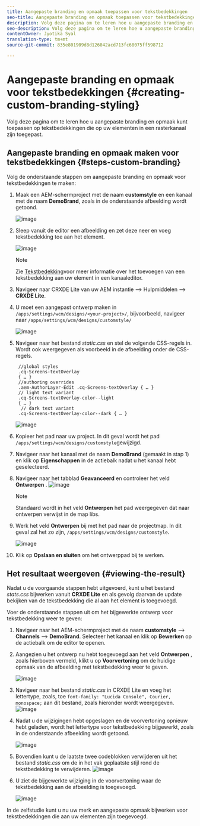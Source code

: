 ```yaml
---
title: Aangepaste branding en opmaak toepassen voor tekstbedekkingen
seo-title: Aangepaste branding en opmaak toepassen voor tekstbedekkingen
description: Volg deze pagina om te leren hoe u aangepaste branding en opmaak voor tekstbedekkingen kunt toepassen.
seo-description: Volg deze pagina om te leren hoe u aangepaste branding en opmaak voor tekstbedekkingen kunt toepassen.
contentOwner: Jyotika Syal
translation-type: tm+mt
source-git-commit: 835e801909d8d126042acd713fc68075ff598712

---
```



# Aangepaste branding en opmaak voor tekstbedekkingen {#creating-custom-branding-styling}

Volg deze pagina om te leren hoe u aangepaste branding en opmaak kunt toepassen op tekstbedekkingen die op uw elementen in een rasterkanaal zijn toegepast.

## Aangepaste branding en opmaak maken voor tekstbedekkingen {#steps-custom-branding}

Volg de onderstaande stappen om aangepaste branding en opmaak voor tekstbedekkingen te maken:

1. Maak een AEM-schermproject met de naam **customstyle** en een kanaal met de naam **DemoBrand**, zoals in de onderstaande afbeelding wordt getoond.

   ![image](/help/user-guide/assets/custom-brand/custom-brand1.png)

1. Sleep vanuit de editor een afbeelding en zet deze neer en voeg tekstbedekking toe aan het element.

   ![image](/help/user-guide/assets/custom-brand/custom-brand2.png)

   >[!NOTE]
   >Zie [Tekstbedekking](/help/user-guide/text-overlay.md)voor meer informatie over het toevoegen van een tekstbedekking aan uw element in een kanaaleditor.

1. Navigeer naar CRXDE Lite van uw AEM instantie —> Hulpmiddelen —> **CRXDE Lite**.

1. U moet een aangepast ontwerp maken in `/apps/settings/wcm/designs/<your-project>/`, bijvoorbeeld, navigeer naar `/apps/settings/wcm/designs/customstyle/`

   ![image](/help/user-guide/assets/custom-brand/custom-brand3.png)

1. Navigeer naar het bestand *static.css* en stel de volgende CSS-regels in. Wordt ook weergegeven als voorbeeld in de afbeelding onder de CSS-regels.

   ```shell
    //global styles
    .cq-Screens-textOverlay
    { … }
    //authoring overrides
    .aem-AuthorLayer-Edit .cq-Screens-textOverlay { … }
    // light text variant
    .cq-Screens-textOverlay-color--light
    { … }
     // dark text variant
    .cq-Screens-textOverlay-color--dark { … }
   ```
   ![image](/help/user-guide/assets/custom-brand/custom-brand4.png)

1. Kopieer het pad naar uw project. In dit geval wordt het pad `/apps/settings/wcm/designs/customstyle`gewijzigd.

1. Navigeer naar het kanaal met de naam **DemoBrand** (gemaakt in stap 1) en klik op **Eigenschappen** in de actiebalk nadat u het kanaal hebt geselecteerd.

1. Navigeer naar het tabblad **Geavanceerd** en controleer het veld **Ontwerpen** .
   ![image](/help/user-guide/assets/custom-brand/custom-brand5.png)

   >[!NOTE]
   >Standaard wordt in het veld **Ontwerpen** het pad weergegeven dat naar ontwerpen verwijst in de map libs.

1. Werk het veld **Ontwerpen** bij met het pad naar de projectmap. In dit geval zal het zo zijn, `/apps/settings/wcm/designs/customstyle`.

   ![image](/help/user-guide/assets/custom-brand/custom-brand6.png)

1. Klik op **Opslaan en sluiten** om het ontwerppad bij te werken.


## Het resultaat weergeven {#viewing-the-result}

Nadat u de voorgaande stappen hebt uitgevoerd, kunt u het bestand *stats.css* bijwerken vanuit **CRXDE Lite** en als gevolg daarvan de update bekijken van de tekstbedekking die al aan het element is toegevoegd.

Voer de onderstaande stappen uit om het bijgewerkte ontwerp voor tekstbedekking weer te geven:

1. Navigeer naar het AEM-schermproject met de naam **customstyle** —> **Channels** —> **DemoBrand**. Selecteer het kanaal en klik op **Bewerken** op de actiebalk om de editor te openen.

1. Aangezien u het ontwerp nu hebt toegevoegd aan het veld **Ontwerpen** , zoals hierboven vermeld, klikt u op **Voorvertoning** om de huidige opmaak van de afbeelding met tekstbedekking weer te geven.

   ![image](/help/user-guide/assets/custom-brand/custom-brand7.png)

1. Navigeer naar het bestand *static.css* in CRXDE Lite en voeg het lettertype, zoals, toe `font-family: "Lucida Console", Courier, monospace;` aan dit bestand, zoals hieronder wordt weergegeven.
   ![image](/help/user-guide/assets/custom-brand/custom-brand8.png)

1. Nadat u de wijzigingen hebt opgeslagen en de voorvertoning opnieuw hebt geladen, wordt het lettertype voor tekstbedekking bijgewerkt, zoals in de onderstaande afbeelding wordt getoond.

   ![image](/help/user-guide/assets/custom-brand/custom-brand9.png)

1. Bovendien kunt u de laatste twee codeblokken verwijderen uit het bestand *static.css* om de in het vak geplaatste stijl rond de tekstbedekking te verwijderen.
   ![image](/help/user-guide/assets/custom-brand/custom-brand10.png)

1. U ziet de bijgewerkte wijziging in de voorvertoning waar de tekstbedekking aan de afbeelding is toegevoegd.

   ![image](/help/user-guide/assets/custom-brand/custom-brand11.png)

In de zelfstudie kunt u nu uw merk en aangepaste opmaak bijwerken voor tekstbedekkingen die aan uw elementen zijn toegevoegd.









